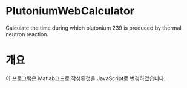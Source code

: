 # PlutoniumWebCalculator
Calculate the time during which plutonium 239 is produced by thermal neutron reaction.

# 개요
이 프로그램은 Matlab코드로 작성된것을 JavaScript로 변경하였습니다.
